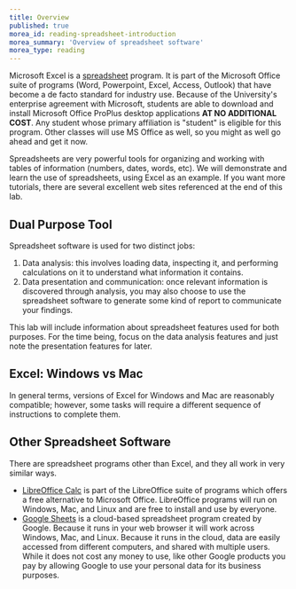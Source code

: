 ```yaml
---
title: Overview
published: true
morea_id: reading-spreadsheet-introduction
morea_summary: 'Overview of spreadsheet software'
morea_type: reading
---
```

[](pix/screen-elements.png) Microsoft Excel is a
[spreadsheet](http://en.wikipedia.org/wiki/Spreadsheet) program. It is
part of the Microsoft Office suite of programs (Word, Powerpoint, Excel,
Access, Outlook) that have become a de facto standard for industry use.
Because of the University's enterprise agreement with Microsoft,
students are able to download and install Microsoft Office ProPlus
desktop applications **AT NO ADDITIONAL COST**. Any student whose
primary affiliation is "student" is eligible for this program. Other
classes will use MS Office as well, so you might as well go ahead and
get it now.

Spreadsheets are very powerful tools for organizing and working with
tables of information (numbers, dates, words, etc). We will
demonstrate and learn the use of spreadsheets, using Excel as an
example. If you want more tutorials, there are several excellent web
sites referenced at the end of this lab.

## Dual Purpose Tool

Spreadsheet software is used for two distinct jobs:
1. Data analysis: this involves loading data, inspecting it, and performing calculations on it to understand what information it contains.
2. Data presentation and communication: once relevant information is discovered through analysis, you may also choose to use the spreadsheet software to generate some kind of report to communicate your findings.

This lab will include information about spreadsheet features used for both purposes. For the time being, focus on the data analysis features and just note the presentation features for later.

<!-- NOTES:
Main takeaway: while we will be using Excel as a tool, these skills will transfer to other spreadsheet software such as LibreOffice Calc, Google Sheets.
-->

## Excel: Windows vs Mac

In general terms, versions of Excel for Windows and Mac are reasonably
compatible; however, some tasks will require a different sequence of
instructions to complete them. 

## Other Spreadsheet Software

There are spreadsheet programs other than Excel, and they all work in
very similar ways.

-   [LibreOffice Calc](https://www.libreoffice.org/discover/calc/) is
    part of the LibreOffice suite of programs which offers a free
    alternative to Microsoft Office. LibreOffice programs will run on
    Windows, Mac, and Linux and are free to install and use by everyone.
-   [Google Sheets](https://www.google.com/sheets/about/) is a
    cloud-based spreadsheet program created by Google. Because it runs
    in your web browser it will work across Windows, Mac, and Linux.
    Because it runs in the cloud, data are easily accessed from
    different computers, and shared with multiple users. While it does
    not cost any money to use, like other Google products you pay by
    allowing Google to use your personal data for its business purposes.

